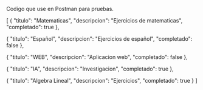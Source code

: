 Codigo que use en Postman para pruebas.

[
{
    "titulo": "Matematicas",
    "descripcion": "Ejercicios de matematicas",
    "completado": true
},

{
    "titulo": "Español",
    "descripcion": "Ejercicios de español",
    "completado": false
},

{
    "titulo": "WEB",
    "descripcion": "Aplicacion web",
    "completado": false
},

{
    "titulo": "IA",
    "descripcion": "Investigacion",
    "completado": true
},

{
    "titulo": "Algebra Lineal",
    "descripcion": "Ejercicios",
    "completado": true
}
]
